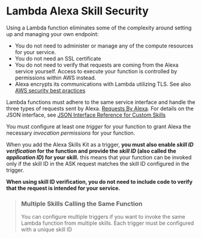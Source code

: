 # Lambda Alexa Skill Security

Using a Lambda function eliminates some of the complexity around setting up and managing your own endpoint:

- You do not need to administer or manage any of the compute resources for your service.
- You do not need an SSL certificate
- You do not need to verify that requests are coming from the Alexa service yourself. Access to execute your function is controlled by permissions within AWS instead.
- Alexa encrypts its communications with Lambda utilizing TLS. See also [AWS security best practices](https://d0.awsstatic.com/whitepapers/Security/AWS_Security_Best_Practices.pdf)

Lambda functions must adhere to the same service interface and handle the three types of requests sent by Alexa. [Requests By Alexa](https://developer.amazon.com/docs/custom-skills/handle-requests-sent-by-alexa.html). For details on the JSON interface, see [JSON Interface Reference for Custom Skills](https://developer.amazon.com/docs/custom-skills/request-and-response-json-reference.html)

You must configure at least one _trigger_ for your function to grant Alexa the necessary _invocation permissions_ for your function.

When you add the Alexa Skills Kit as a trigger, **you must also enable _skill ID verification_ for the function and provide the _skill ID_ (also called the _application ID_) for your skill.** this means that your function can be invoked only if the skill ID  in the ASK request matches the skill ID configured in the trigger.

**When using skill ID verification, you do not need to include code to verify that the request is intended for your service.**

> ### Multiple Skills Calling the Same Function
> You can configure multiple triggers if you want to invoke the same Lambda function from multiple skills. Each trigger must be configured with a unique skill ID

